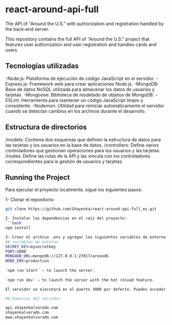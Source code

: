 # react-around-api-full
The API of "Around the U.S." with authorization and registration handled by the back-end server.

This repository contains the full API of "Around the U.S." project that features user authorization and user registration and handles cards and users.

## Tecnologías utilizadas
-Node.js: Plataforma de ejecución de código JavaScript en el servidor.
-Express.js: Framework web para crear aplicaciones Node.js.
-MongoDB: Base de datos NoSQL utilizada para almacenar los datos de usuarios y tarjetas.
-Mongoose: Biblioteca de modelado de objetos de MongoDB.
-ESLint: Herramienta para mantener un código JavaScript limpio y consistente.
-Nodemon: Utilidad para reiniciar automáticamente el servidor cuando se detectan cambios en los archivos durante el desarrollo.

## Estructura de directorios 
/models: Contiene dos esquemas que definen la estructura de datos para las tarjetas y los usuarios en la base de datos.
/controllers: Define varios controladores que gestionan operaciones para los usuarios y las tarjetas.
/routes: Define las rutas de la API y las vincula con los controladores correspondientes para la gestión de usuarios y tarjetas. 

## Running the Project  
Para ejecutar el proyecto localmente, sigue los siguientes pasos:

1- Clonar el repositorio: 
```bash
git clone https://github.com/Shayenka/react-around-api-full_es.git

2- Instalar las dependencias en el raíz del proyecto:
```bash
npm install

3- Crear el archivo .env y agregar las siguientes variables de entorno:
## variables de entorno
SECRET_KEY=mysecretkey
PORT=3000
MONGODB_URL=mongodb://127.0.0.1:27017/aroundb
NODE_ENV=production
  
`npm run start` — to launch the server.  
  
`npm run dev` — to launch the server with the hot reload feature.  

El servidor se ejecutará en el puerto 3000 por defecto. Puedes acceder a la API a través de http://localhost:3000.

## Dominios del servidor

api.shayenkalvarado.com 
shayenkalvarado.com 
www.shayenkalvarado.com
